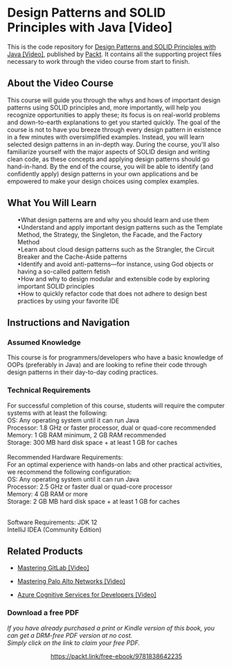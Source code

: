 # Design Patterns and SOLID Principles with Java [Video]
This is the code repository for [Design Patterns and SOLID Principles with Java [Video]]( https://www.packtpub.com/programming/design-patterns-and-solid-principles-with-java-video), published by [Packt](https://www.packtpub.com/?utm_source=github). It contains all the supporting project files necessary to work through the video course from start to finish.
## About the Video Course
This course will guide you through the whys and hows of important design patterns using SOLID principles and, more importantly, will help you recognize opportunities to apply these; its focus is on real-world problems and down-to-earth explanations to get you started quickly. The goal of the course is not to have you breeze through every design pattern in existence in a few minutes with oversimplified examples. Instead, you will learn selected design patterns in an in-depth way. During the course, you'll also familiarize yourself with the major aspects of SOLID design and writing clean code, as these concepts and applying design patterns should go hand-in-hand.
By the end of the course, you will be able to identify (and confidently apply) design patterns in your own applications and be empowered to make your design choices using complex examples.
<H2>What You Will Learn</H2>
<DIV class>

<UL>
•What design patterns are and why you should learn and use them <br/>
•Understand and apply important design patterns such as the Template Method, the Strategy, the Singleton, the Facade, and the Factory Method <br/>
•Learn about cloud design patterns such as the Strangler, the Circuit Breaker and the Cache-Aside patterns <br/>
•Identify and avoid anti-patterns—for instance, using God objects or having a so-called pattern fetish <br/>
•How and why to design modular and extensible code by exploring important SOLID principles <br/>
•How to quickly refactor code that does not adhere to design best practices by using your favorite IDE <br/>
</LI></UL></DIV>

## Instructions and Navigation
### Assumed Knowledge
This course is for programmers/developers who have a basic knowledge of OOPs (preferably in Java) and are looking to refine their code through design patterns in their day-to-day coding practices.
### Technical Requirements <br/>
For successful completion of this course, students will require the computer systems with at least the following:<br/>
OS: Any operating system until it can run Java<br/>
Processor: 1.8 GHz or faster processor, dual or quad-core recommended<br/>
Memory: 1 GB RAM minimum, 2 GB RAM recommended<br/>
Storage: 300 MB hard disk space + at least 1 GB for caches<br/>
<br/>
Recommended Hardware Requirements:<br/>
For an optimal experience with hands-on labs and other practical activities, we recommend the following configuration:<br/>
OS: Any operating system until it can run Java<br/>
Processor: 2.5 GHz or faster dual or quad-core processor<br/>
Memory:  4 GB RAM or more<br/>
Storage: 2 GB MB hard disk space + at least 1 GB for caches<br/><br/>

Software Requirements:
JDK 12 <br/>
IntelliJ IDEA (Community Edition) <br/>

## Related Products
* [Mastering GitLab [Video]](https://www.packtpub.com/networking-and-servers/mastering-gitlab-video?utm_source=github&utm_medium=repository&utm_campaign=9781789537642)

* [Mastering Palo Alto Networks [Video]](https://www.packtpub.com/networking-and-servers/mastering-palo-alto-networks-video)

* [Azure Cognitive Services for Developers [Video]](https://www.packtpub.com/application-development/azure-cognitive-services-developers-video)
### Download a free PDF

 <i>If you have already purchased a print or Kindle version of this book, you can get a DRM-free PDF version at no cost.<br>Simply click on the link to claim your free PDF.</i>
<p align="center"> <a href="https://packt.link/free-ebook/9781838642235">https://packt.link/free-ebook/9781838642235 </a> </p>